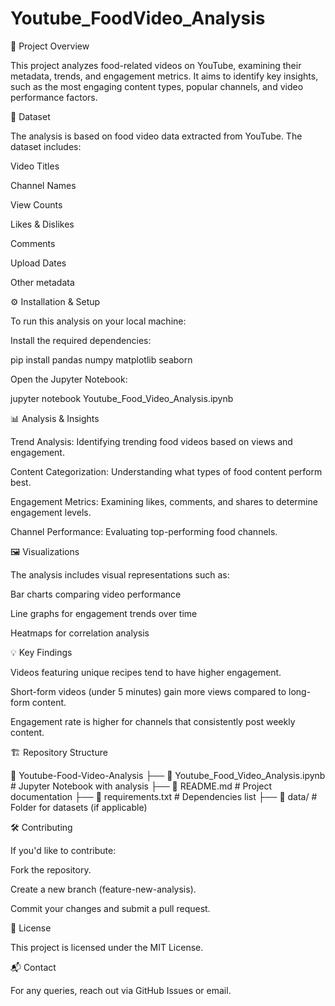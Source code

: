 # Youtube_FoodVideo_Analysis

📌 Project Overview

This project analyzes food-related videos on YouTube, examining their metadata, trends, and engagement metrics. It aims to identify key insights, such as the most engaging content types, popular channels, and video performance factors.

📂 Dataset

The analysis is based on food video data extracted from YouTube. The dataset includes:

Video Titles

Channel Names

View Counts

Likes & Dislikes

Comments

Upload Dates

Other metadata

⚙️ Installation & Setup

To run this analysis on your local machine:

Install the required dependencies:

pip install pandas numpy matplotlib seaborn

Open the Jupyter Notebook:

jupyter notebook Youtube_Food_Video_Analysis.ipynb

📊 Analysis & Insights

Trend Analysis: Identifying trending food videos based on views and engagement.

Content Categorization: Understanding what types of food content perform best.

Engagement Metrics: Examining likes, comments, and shares to determine engagement levels.

Channel Performance: Evaluating top-performing food channels.

🖼️ Visualizations

The analysis includes visual representations such as:

Bar charts comparing video performance

Line graphs for engagement trends over time

Heatmaps for correlation analysis

💡 Key Findings

Videos featuring unique recipes tend to have higher engagement.

Short-form videos (under 5 minutes) gain more views compared to long-form content.

Engagement rate is higher for channels that consistently post weekly content.

🏗️ Repository Structure

📂 Youtube-Food-Video-Analysis
 ├── 📜 Youtube_Food_Video_Analysis.ipynb  # Jupyter Notebook with analysis
 ├── 📜 README.md                           # Project documentation
 ├── 📜 requirements.txt                     # Dependencies list
 ├── 📜 data/                                # Folder for datasets (if applicable)

🛠️ Contributing

If you'd like to contribute:

Fork the repository.

Create a new branch (feature-new-analysis).

Commit your changes and submit a pull request.

📄 License

This project is licensed under the MIT License.

📬 Contact

For any queries, reach out via GitHub Issues or email.
